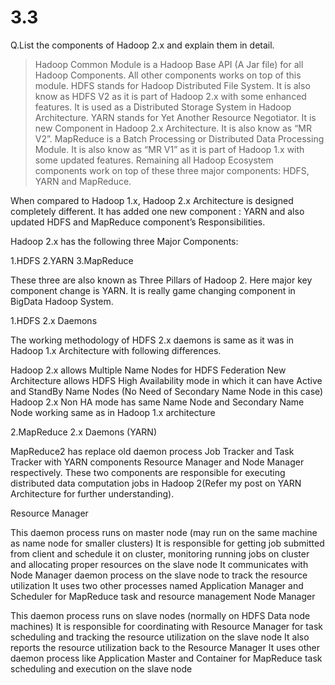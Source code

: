 # 3.3


Q.List the components of Hadoop 2.x and explain them in detail.


>Hadoop Common Module is a Hadoop Base API (A Jar file) for all Hadoop Components. All other components works on top of this module.
>HDFS stands for Hadoop Distributed File System. It is also know as HDFS V2 as it is part of Hadoop 2.x with some enhanced features. It is used as a Distributed Storage System in Hadoop Architecture.
>YARN stands for Yet Another Resource Negotiator. It is new Component in Hadoop 2.x Architecture. It is also know as “MR V2”.
>MapReduce is a Batch Processing or Distributed Data Processing Module. It is also know as “MR V1” as it is part of Hadoop 1.x with some updated features.
>Remaining all Hadoop Ecosystem components work on top of these three major components: HDFS, YARN and MapReduce.

When compared to Hadoop 1.x, Hadoop 2.x Architecture is designed completely different. It has added one new component : YARN and also updated HDFS and MapReduce component’s Responsibilities.

Hadoop 2.x has the following three Major Components:

1.HDFS
2.YARN
3.MapReduce

These three are also known as Three Pillars of Hadoop 2. Here major key component change is YARN. It is really game changing component in BigData Hadoop System.

1.HDFS 2.x Daemons

The working methodology of HDFS 2.x daemons is same as it was in Hadoop 1.x Architecture with following differences.

Hadoop 2.x allows Multiple Name Nodes for HDFS Federation
New Architecture allows HDFS High Availability mode in which it can have Active and StandBy Name Nodes (No Need of Secondary Name Node in this case)
Hadoop 2.x Non HA mode has same Name Node and Secondary Name Node working same as in Hadoop 1.x architecture

2.MapReduce 2.x Daemons (YARN)

MapReduce2 has replace old daemon process Job Tracker and Task Tracker with YARN components Resource Manager and Node Manager respectively. These two components are responsible for executing distributed data computation jobs in Hadoop 2(Refer my post on YARN Architecture for further understanding).

Resource Manager

This daemon process runs on master node (may run on the same machine as name node for smaller clusters)
It is responsible for getting job submitted from client and schedule it on cluster, monitoring running jobs on cluster and allocating proper resources on the slave node
It communicates with Node Manager daemon process on the slave node to track the resource utilization
It uses two other processes named Application Manager and Scheduler for MapReduce task and resource management
Node Manager

This daemon process runs on slave nodes (normally on HDFS Data node machines)
It is responsible for coordinating with Resource Manager for task scheduling and tracking the resource utilization on the slave node
It also reports the resource utilization back to the Resource Manager
It uses other daemon process like Application Master and Container for MapReduce task scheduling and execution on the slave node

